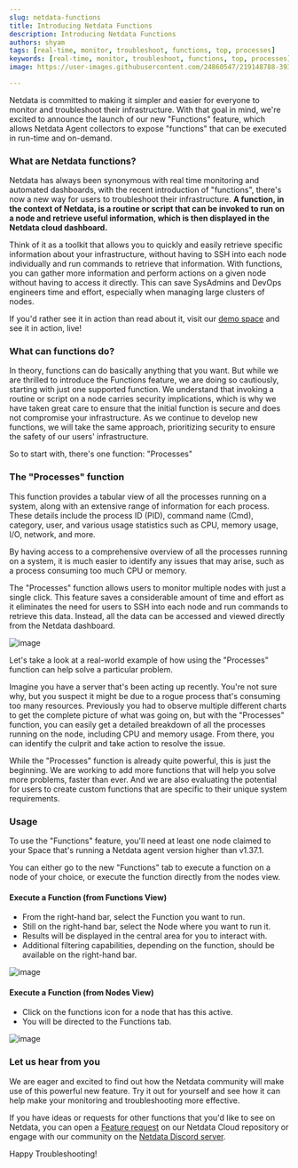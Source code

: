 ```yaml
---
slug: netdata-functions
title: Introducing Netdata Functions
description: Introducing Netdata Functions
authors: shyam
tags: [real-time, monitor, troubleshoot, functions, top, processes]
keywords: [real-time, monitor, troubleshoot, functions, top, processes]
image: https://user-images.githubusercontent.com/24860547/219148788-393d42d3-ef34-43bd-bb8b-e612246923c5.png

---
```


Netdata is committed to making it simpler and easier for everyone to monitor and troubleshoot their infrastructure. With that goal in mind, we're excited to announce the launch of our new "Functions" feature, which allows Netdata Agent collectors to expose "functions" that can be executed in run-time and on-demand.

<!--truncate-->

### What are Netdata functions?

Netdata has always been synonymous with real time monitoring and automated dashboards, with the recent introduction of "functions", there's now a new way for users to troubleshoot their infrastructure. **A function, in the context of Netdata, is a routine or script that can be invoked to run on a node and retrieve useful information, which is then displayed in the Netdata cloud dashboard.**

Think of it as a toolkit that allows you to quickly and easily retrieve specific information about your infrastructure, without having to SSH into each node individually and run commands to retrieve that information. With functions, you can gather more information and perform actions on a given node without having to access it directly. This can save SysAdmins and DevOps engineers time and effort, especially when managing large clusters of nodes.

If you'd rather see it in action than read about it, visit our [demo space](https://app.netdata.cloud/spaces/netdata-demo/rooms/all-nodes/functions) and see it in action, live!

### What can functions do? 

In theory, functions can do basically anything that you want. But while we are thrilled to introduce the Functions feature, we are doing so cautiously, starting with just one supported function. We understand that invoking a routine or script on a node carries security implications, which is why we have taken great care to ensure that the initial function is secure and does not compromise your infrastructure. As we continue to develop new functions, we will take the same approach, prioritizing security to ensure the safety of our users' infrastructure.

So to start with, there's one function: "Processes"

### The "Processes" function

This function provides a tabular view of all the processes running on a system, along with an extensive range of information for each process. These details include the process ID (PID), command name (Cmd), category, user, and various usage statistics such as CPU, memory usage, I/O, network, and more.

By having access to a comprehensive overview of all the processes running on a system, it is much easier to identify any issues that may arise, such as a process consuming too much CPU or memory. 

The "Processes" function allows users to monitor multiple nodes with just a single click. This feature saves a considerable amount of time and effort as it eliminates the need for users to SSH into each node and run commands to retrieve this data. Instead, all the data can be accessed and viewed directly from the Netdata dashboard.

![image](https://user-images.githubusercontent.com/24860547/219148788-393d42d3-ef34-43bd-bb8b-e612246923c5.png)

Let's take a look at a real-world example of how using the "Processes" function can help solve a particular problem.

Imagine you have a server that's been acting up recently. You're not sure why, but you suspect it might be due to a rogue process that's consuming too many resources. Previously you had to observe multiple different charts to get the complete picture of what was going on, but with the "Processes" function, you can easily get a detailed breakdown of all the processes running on the node, including CPU and memory usage. From there, you can identify the culprit and take action to resolve the issue.

While the "Processes" function is already quite powerful, this is just the beginning. We are working to add more functions that will help you solve more problems, faster than ever. And we are also evaluating the potential for users to create custom functions that are specific to their unique system requirements.

### Usage

To use the "Functions" feature, you'll need at least one node claimed to your Space that's running a Netdata agent version higher than v1.37.1. 

You can either go to the new "Functions" tab to execute a function on a node of your choice, or execute the function directly from the nodes view.

#### Execute a Function (from Functions View)
- From the right-hand bar, select the Function you want to run.
- Still on the right-hand bar, select the Node where you want to run it.
- Results will be displayed in the central area for you to interact with.
- Additional filtering capabilities, depending on the function, should be available on the right-hand bar.

![image](https://user-images.githubusercontent.com/24860547/219151974-6d8b46ea-2692-4b42-9c26-2d0a0885ad42.png)

#### Execute a Function (from Nodes View)
- Click on the functions icon for a node that has this active.
- You will be directed to the Functions tab.

![image](https://user-images.githubusercontent.com/24860547/219152335-a8330e09-d7be-44d5-9a3a-af539f5cc855.png)

### Let us hear from you

We are eager and excited to find out how the Netdata community will make use of this powerful new feature. Try it out for yourself and see how it can help make your monitoring and troubleshooting more effective.

If you have ideas or requests for other functions that you'd like to see on Netdata, you can open a [Feature request](https://github.com/netdata/netdata-cloud/issues/new?assignees=&labels=feature+request%2Cneeds+triage&template=FEAT_REQUEST.yml&title=%5BFeat%5D%3A+) on our Netdata Cloud repository or engage with our community on the [Netdata Discord server](https://discord.com/invite/mPZ6WZKKG2).

Happy Troubleshooting!
